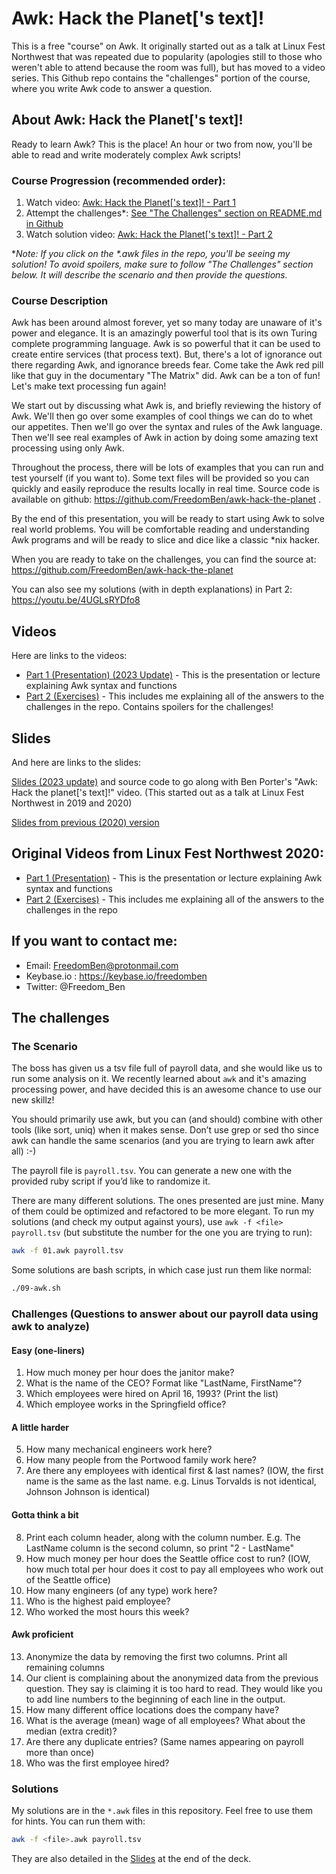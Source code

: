 # Awk:  Hack the Planet['s text]!

This is a free "course" on Awk.  It originally started out as a talk at Linux Fest
Northwest that was repeated due to popularity (apologies still to those who weren't
able to attend because the room was full), but has moved to a video series.  This
Github repo contains the "challenges" portion of the course, where you write Awk
code to answer a question.


## About Awk: Hack the Planet['s text]!

Ready to learn Awk?  This is the place!  An hour or two from now, you'll be able
to read and write moderately complex Awk scripts!

### Course Progression (recommended order):

1.  Watch video:  [Awk: Hack the Planet['s text]! - Part 1](https://youtu.be/E5aQxIdjT0M)
2.  Attempt the challenges\*:  [See "The Challenges" section on README.md in Github](https://github.com/FreedomBen/awk-hack-the-planet#the-challenges)
3.  Watch solution video:  [Awk: Hack the Planet['s text]! - Part 2](https://youtu.be/4UGLsRYDfo8)

\*_Note:  If you click on the \*.awk files in the repo, you'll be seeing my solution!
To avoid spoilers, make sure to follow "The Challenges" section below.  It will
describe the scenario and then provide the questions._

### Course Description

Awk has been around almost forever, yet so many today are unaware of it's power
and elegance. It is an amazingly powerful tool that is its own Turing complete
programming language. Awk is so powerful that it can be used to create entire
services (that process text). But, there's a lot of ignorance out there regarding
Awk, and ignorance breeds fear. Come take the Awk red pill like that guy in the
documentary "The Matrix" did. Awk can be a ton of fun! Let's make text processing
fun again!

We start out by discussing what Awk is, and briefly reviewing the history of Awk.
We'll then go over some examples of cool things we can do to whet our appetites.
Then we'll go over the syntax and rules of the Awk language. Then we'll see real
examples of Awk in action by doing some amazing text processing using only Awk.

Throughout the process, there will be lots of examples that you can run and test
yourself (if you want to). Some text files will be provided so you can quickly and
easily reproduce the results locally in real time. Source code is available on
github:  https://github.com/FreedomBen/awk-hack-the-planet .

By the end of this presentation, you will be ready to start using Awk to solve real
world problems. You will be comfortable reading and understanding Awk programs and
will be ready to slice and dice like a classic \*nix hacker.

When you are ready to take on the challenges, you can find the source at: https://github.com/FreedomBen/awk-hack-the-planet

You can also see my solutions (with in depth explanations) in Part 2:  https://youtu.be/4UGLsRYDfo8


## Videos

Here are links to the videos:

* [Part 1 (Presentation) (2023 Update)](https://youtu.be/E5aQxIdjT0M) - This is the presentation or lecture explaining Awk syntax and functions
* [Part 2 (Exercises)](https://youtu.be/4UGLsRYDfo8) - This includes me explaining all of the answers to the challenges in the repo.  Contains spoilers for the challenges!

## Slides

And here are links to the slides:

[Slides (2023 update)](https://github.com/FreedomBen/awk-hack-the-planet/raw/master/Slides%20for%20Awk-%20Hack%20the%20planet%5B's%20text%5D%20-%202023%20Update.pdf)
and source code to go along with Ben Porter's "Awk: Hack the planet['s text]!" video.  (This started out as a talk at Linux Fest Northwest in 2019 and 2020)

[Slides from previous (2020) version](https://raw.githubusercontent.com/FreedomBen/awk-hack-the-planet/master/Slides%20for%20Awk-%20Hack%20the%20planet%5B's%20text%5D.pdf)

## Original Videos from Linux Fest Northwest 2020:

* [Part 1 (Presentation)](https://youtu.be/43BNFcOdBlY) - This is the presentation or lecture explaining Awk syntax and functions
* [Part 2 (Exercises)](https://youtu.be/4UGLsRYDfo8) - This includes me explaining all of the answers to the challenges in the repo

## If you want to contact me:

* Email:  FreedomBen@protonmail.com
* Keybase.io :  https://keybase.io/freedomben
* Twitter:  @Freedom_Ben


## The challenges

### The Scenario

The boss has given us a tsv file full of payroll data, and she would like us to run some
analysis on it.  We recently learned about `awk` and it's amazing processing power,
and have decided this is an awesome chance to use our new skillz!

You should primarily use awk, but you can (and should) combine with other tools (like sort, uniq)
when it makes sense.   Don’t use grep or sed tho since awk can handle the same scenarios
(and you are trying to learn awk after all) :-)

The payroll file is `payroll.tsv`.  You can generate a new one with the provided ruby script
if you’d like to randomize it.

There are many different solutions.  The ones presented are just mine.  Many of them could be
optimized and refactored to be more elegant.  To run my solutions (and check my output against
yours), use `awk -f <file> payroll.tsv` (but substitute the number for the one you are trying
to run):

```bash
awk -f 01.awk payroll.tsv
```

Some solutions are bash scripts, in which case just run them like normal:

```bash
./09-awk.sh
```

### Challenges (Questions to answer about our payroll data using awk to analyze)

#### Easy (one-liners)
1. How much money per hour does the janitor make?
2. What is the name of the CEO?  Format like "LastName, FirstName"?
3. Which employees were hired on April 16, 1993? (Print the list)
4. Which employee works in the Springfield office?

#### A little harder
5. How many mechanical engineers work here?
6. How many people from the Portwood family work here?
7. Are there any employees with identical first & last names?  (IOW, the first name is the same as the last name.  e.g. Linus Torvalds is not identical, Johnson Johnson is identical)

#### Gotta think a bit
8. Print each column header, along with the column number.  E.g. The LastName column is the second column, so print "2 - LastName"
9. How much money per hour does the Seattle office cost to run?  (IOW, how much total per hour does it cost to pay all employees who work out of the Seattle office)
10. How many engineers (of any type) work here?
11. Who is the highest paid employee?
12. Who worked the most hours this week?

#### Awk proficient
13. Anonymize the data by removing the first two columns.  Print all remaining columns
14. Our client is complaining about the anonymized data from the previous question.  They say is claiming it is too hard to read.  They would like you to add line numbers to the beginning of each line in the output.
15. How many different office locations does the company have?
16. What is the average (mean) wage of all employees?  What about the median (extra credit)?
17. Are there any duplicate entries? (Same names appearing on payroll more than once)
18. Who was the first employee hired?



### Solutions

My solutions are in the `*.awk` files in this repository.  Feel free to use them for hints.  You can run them with:

```bash
awk -f <file>.awk payroll.tsv
```

They are also detailed in the [Slides](https://github.com/FreedomBen/awk-hack-the-planet/raw/master/Slides%20for%20Awk-%20Hack%20the%20planet%5B's%20text%5D%20-%202023%20Update.pdf)
at the end of the deck.
